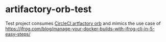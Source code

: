 # artifactory-orb-test
Test project consumes [CircleCI artfactory orb](https://github.com/CircleCI-Public/artifactory-orb) and mimics the use case of https://jfrog.com/blog/manage-your-docker-builds-with-jfrog-cli-in-5-easy-steps/
